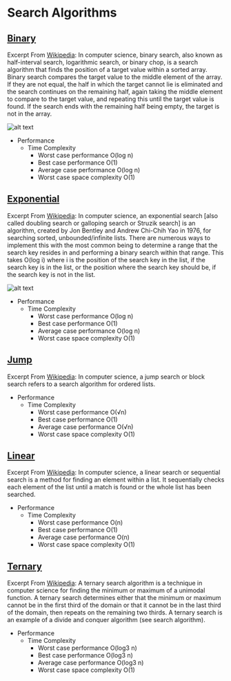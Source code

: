 # Search Algorithms

## [Binary](crate::search::binary)

Excerpt From [Wikipedia][binary-wiki]: In computer science, binary search, also known as half-interval search, logarithmic search, or binary chop, is a search algorithm that finds the position of a target value within a sorted array. Binary search compares the target value to the middle element of the array. If they are not equal, the half in which the target cannot lie is eliminated and the search continues on the remaining half, again taking the middle element to compare to the target value, and repeating this until the target value is found. If the search ends with the remaining half being empty, the target is not in the array.

![alt text][binary-image]

- Performance
  - Time Complexity
    - Worst case performance O(log n)
    - Best case performance O(1)
    - Average case performance O(log n)
    - Worst case space complexity O(1)

## [Exponential](crate::search::exponential)

Excerpt From [Wikipedia][exponential-wiki]: In computer science, an exponential search [also called doubling search or galloping search or Struzik search] is an algorithm, created by Jon Bentley and Andrew Chi-Chih Yao in 1976, for searching sorted, unbounded/infinite lists. There are numerous ways to implement this with the most common being to determine a range that the search key resides in and performing a binary search within that range. This takes O(log i) where i is the position of the search key in the list, if the search key is in the list, or the position where the search key should be, if the search key is not in the list.

![alt text][exponential-image]

- Performance
  - Time Complexity
    - Worst case performance O(log n)
    - Best case performance O(1)
    - Average case performance O(log n)
    - Worst case space complexity O(1)

## [Jump](crate::search::jump)

Excerpt From [Wikipedia][jump-wiki]: In computer science, a jump search or block search refers to a search algorithm for ordered lists.

- Performance
  - Time Complexity
    - Worst case performance O(√n)
    - Best case performance O(1)
    - Average case performance O(√n)
    - Worst case space complexity O(1)

## [Linear](crate::search::linear)

Excerpt From [Wikipedia][linear-wiki]: In computer science, a linear search or sequential search is a method for finding an element within a list. It sequentially checks each element of the list until a match is found or the whole list has been searched.

- Performance
  - Time Complexity
    - Worst case performance O(n)
    - Best case performance O(1)
    - Average case performance O(n)
    - Worst case space complexity O(1)

## [Ternary](crate::search::ternary)

Excerpt From [Wikipedia][ternary-wiki]: A ternary search algorithm is a technique in computer science for finding the minimum or maximum of a unimodal function. A ternary search determines either that the minimum or maximum cannot be in the first third of the domain or that it cannot be in the last third of the domain, then repeats on the remaining two thirds. A ternary search is an example of a divide and conquer algorithm (see search algorithm).

- Performance
  - Time Complexity
    - Worst case performance O(log3 n)
    - Best case performance O(log3 n)
    - Average case performance O(log3 n)
    - Worst case space complexity O(1)

[binary-wiki]: https://en.wikipedia.org/wiki/Binary_search_algorithm
[binary-image]: https://upload.wikimedia.org/wikipedia/commons/thumb/8/83/Binary_Search_Depiction.svg/2880px-Binary_Search_Depiction.svg.png

[jump-wiki]: https://en.wikipedia.org/wiki/Jump_search

[linear-wiki]: https://en.wikipedia.org/wiki/Linear_search

[exponential-wiki]: https://en.wikipedia.org/wiki/Exponential_search
[exponential-image]: https://upload.wikimedia.org/wikipedia/commons/4/45/Exponential_search.svg

[ternary-wiki]: https://en.wikipedia.org/wiki/Ternary_search
